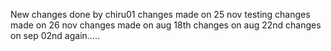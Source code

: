 New changes done by chiru01
changes made on 25 nov
testing
changes made on 26 nov
changes made on aug 18th
changes on aug 22nd
changes on sep 02nd again.....
